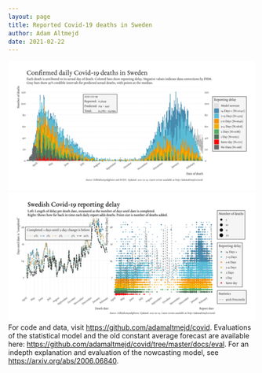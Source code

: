 ```yaml
---
layout: page
title: Reported Covid-19 deaths in Sweden
author: Adam Altmejd
date: 2021-02-22
---
```


![Graph of Swedish Covid-19 deaths with reporting delay.](deaths_lag_sweden_2021-02-22.png "Swedish Covid-19 deaths.")
![Graph of Swedish Covid-19 reporting delay in daily deaths.](lag_trend_sweden_2021-02-22.png "Trend in Swedish Covid-19 mortality reporting delay.")
For code and data, visit <https://github.com/adamaltmejd/covid>.
Evaluations of the statistical model and the old constant average forecast are available here: <https://github.com/adamaltmejd/covid/tree/master/docs/eval>.
For an indepth explanation and evaluation of the nowcasting model, see <https://arxiv.org/abs/2006.06840>.
